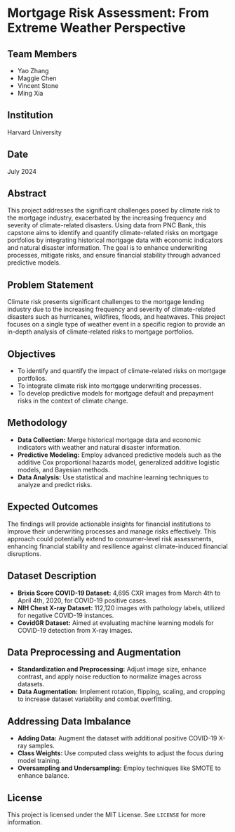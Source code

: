 # Mortgage Risk Assessment: From Extreme Weather Perspective

## Team Members
- Yao Zhang
- Maggie Chen
- Vincent Stone
- Ming Xia

## Institution
Harvard University

## Date
July 2024

## Abstract
This project addresses the significant challenges posed by climate risk to the mortgage industry, exacerbated by the increasing frequency and severity of climate-related disasters. Using data from PNC Bank, this capstone aims to identify and quantify climate-related risks on mortgage portfolios by integrating historical mortgage data with economic indicators and natural disaster information. The goal is to enhance underwriting processes, mitigate risks, and ensure financial stability through advanced predictive models.

## Problem Statement
Climate risk presents significant challenges to the mortgage lending industry due to the increasing frequency and severity of climate-related disasters such as hurricanes, wildfires, floods, and heatwaves. This project focuses on a single type of weather event in a specific region to provide an in-depth analysis of climate-related risks to mortgage portfolios.

## Objectives
- To identify and quantify the impact of climate-related risks on mortgage portfolios.
- To integrate climate risk into mortgage underwriting processes.
- To develop predictive models for mortgage default and prepayment risks in the context of climate change.

## Methodology
- **Data Collection:** Merge historical mortgage data and economic indicators with weather and natural disaster information.
- **Predictive Modeling:** Employ advanced predictive models such as the additive Cox proportional hazards model, generalized additive logistic models, and Bayesian methods.
- **Data Analysis:** Use statistical and machine learning techniques to analyze and predict risks.

## Expected Outcomes
The findings will provide actionable insights for financial institutions to improve their underwriting processes and manage risks effectively. This approach could potentially extend to consumer-level risk assessments, enhancing financial stability and resilience against climate-induced financial disruptions.

## Dataset Description
- **Brixia Score COVID-19 Dataset:** 4,695 CXR images from March 4th to April 4th, 2020, for COVID-19 positive cases.
- **NIH Chest X-ray Dataset:** 112,120 images with pathology labels, utilized for negative COVID-19 instances.
- **CovidGR Dataset:** Aimed at evaluating machine learning models for COVID-19 detection from X-ray images.

## Data Preprocessing and Augmentation
- **Standardization and Preprocessing:** Adjust image size, enhance contrast, and apply noise reduction to normalize images across datasets.
- **Data Augmentation:** Implement rotation, flipping, scaling, and cropping to increase dataset variability and combat overfitting.

## Addressing Data Imbalance
- **Adding Data:** Augment the dataset with additional positive COVID-19 X-ray samples.
- **Class Weights:** Use computed class weights to adjust the focus during model training.
- **Oversampling and Undersampling:** Employ techniques like SMOTE to enhance balance.

## License
This project is licensed under the MIT License. See `LICENSE` for more information.
